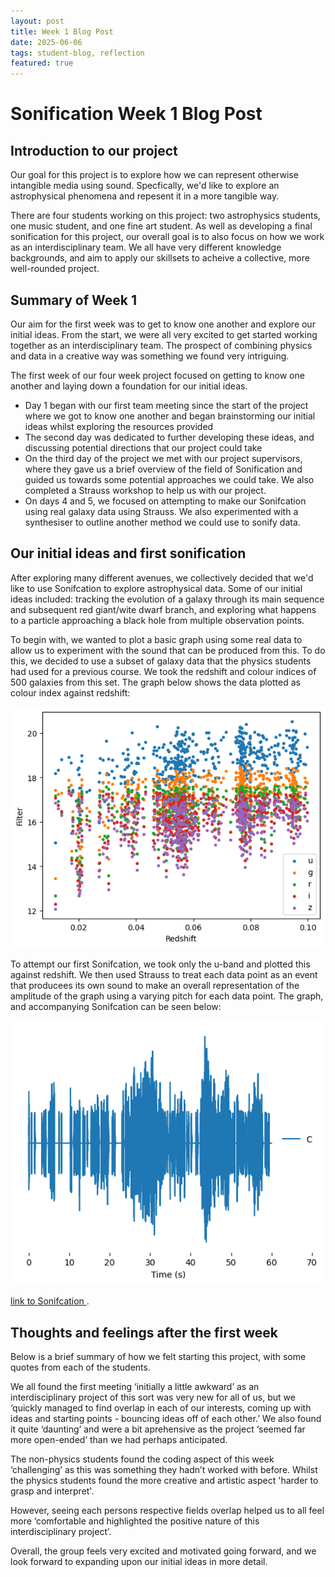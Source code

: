 ```yaml
--- 
layout: post 
title: Week 1 Blog Post 
date: 2025-06-06 
tags: student-blog, reflection
featured: true 
---
```


# Sonification Week 1 Blog Post

## Introduction to our project 

 Our goal for this project is to explore how we can represent otherwise intangible media using sound. Specfically, we'd like to explore an astrophysical phenomena and repesent it in a more tangible way.

 There are four students working on this project: two astrophysics students, one music student, and one fine art student. As well as developing a final sonification for this project, our overall goal is to also focus on how we work as an interdisciplinary team. We all have very different knowledge backgrounds, and aim to apply our skillsets to acheive a collective, more well-rounded project. 

## Summary of Week 1

 Our aim for the first week was to get to know one another and explore our initial ideas. From the start, we were all very excited to get started working together as an interdisciplinary team. The prospect of combining physics and data in a creative way was something we found very intriguing.

The first week of our four week project focused on getting to know one another and laying down a foundation for our initial ideas.

 - Day 1 began with our first team meeting since the start of the project where we got to know one another and began brainstorming our initial ideas whilst exploring the resources provided
- The second day was dedicated to further developing these ideas, and discussing potential directions that our project could take 
 - On the third day of the project we met with our project supervisors, where they gave us a brief overview of the field of Sonification and guided us towards some potential approaches we could take. We also completed a Strauss workshop to help us with our project.
 - On days 4 and 5, we focused on attempting to make our Sonifcation using real galaxy data using Strauss. We also experimented with a synthesiser to outline another method we could use to sonify data.

## Our initial ideas and first sonification
 
 After exploring many different avenues, we collectively decided that we'd like to use Sonifcation to explore astrophysical data. Some of our initial ideas included: tracking the evolution of a galaxy through its main sequence and subsequent red giant/wite dwarf branch, and exploring what happens to a particle approaching a black hole from multiple observation points. 

 To begin with, we wanted to plot a basic graph using some real data to allow us to experiment with the sound that can be produced from this. To do this, we decided to use a subset of galaxy data that the physics students had used for a previous course. We took the redshift and colour indices of 500 galaxies from this set. The graph below shows the data plotted as colour index against redshift:
 
 ![](../assets/img/blog1_fig1.png)

 To attempt our first Sonifcation, we took only the u-band and plotted this against redshift. We then used Strauss to treat each data point as an event that producees its own sound to make an overall representation of the amplitude of the graph using a varying pitch for each data point. The graph, and accompanying Sonifcation can be seen below:

  ![](../assets/img/blog1_fig2.png)
  
  [link to Sonifcation ](https://newcastle.sharepoint.com/:u:/s/SonificationSummerProject2025/EUwCvtlG5nlDlCVJJTTvTBsBxgeW6JOLKB_pjb9YAnckaQ?e=IdXmvk).


## Thoughts and feelings after the first week

 Below is a brief summary of how we felt starting this project, with some quotes from each of the students. 

 We all found the first meeting ‘initially a little awkward’ as an interdisciplinary project of this sort was very new for all of us, but we ‘quickly managed to find overlap in each of our interests, coming up with ideas and starting points - bouncing ideas off of each other.’ We also found it quite ‘daunting’ and were a bit aprehensive as the project ‘seemed far more open-ended’ than we had perhaps anticipated.

 The non-physics students found the coding aspect of this week ‘challenging’ as this was something they hadn’t worked with before. Whilst the physics students found the more creative and artistic aspect 'harder to grasp and interpret'.

 However, seeing each persons respective fields overlap helped us to all feel more ‘comfortable and highlighted the positive nature of this interdisciplinary project’.

 Overall, the group feels very excited and motivated going forward, and we look forward to expanding upon our initial ideas in more detail.






